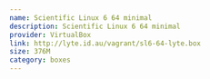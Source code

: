 ```yaml
---
name: Scientific Linux 6 64 minimal
description: Scientific Linux 6 64 minimal
provider: VirtualBox
link: http://lyte.id.au/vagrant/sl6-64-lyte.box
size: 376M
category: boxes
---
```

